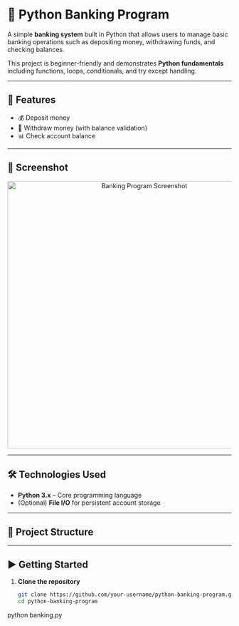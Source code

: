 # 🏦 Python Banking Program  

A simple **banking system** built in Python that allows users to manage basic banking operations such as depositing money, withdrawing funds, and checking balances.  

This project is beginner-friendly and demonstrates **Python fundamentals** including functions, loops, conditionals, and try except handling.  

---

## 🚀 Features  
 
- 💰 Deposit money  
- 💸 Withdraw money (with balance validation)  
- 📊 Check account balance 

---

## 📸 Screenshot  

<p align="center">
  <img src="https://github.com/user-attachments/assets/2a1e5abc-7fd3-4958-9a72-da7e2d0e4076" alt="Banking Program Screenshot" width="600"/>
</p>  

---

## 🛠️ Technologies Used  

- **Python 3.x** – Core programming language  
- (Optional) **File I/O** for persistent account storage  

---

## 📂 Project Structure  

---

## ▶️ Getting Started  

1. **Clone the repository**  
   ```bash
   git clone https://github.com/your-username/python-banking-program.git
   cd python-banking-program

python banking.py
